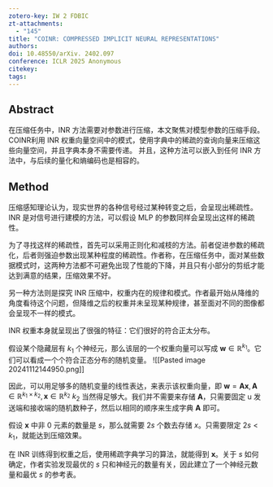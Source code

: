```yaml
---
zotero-key: IW 2 FDBIC
zt-attachments:
  - "145"
title: "COINR: COMPRESSED IMPLICIT NEURAL REPRESENTATIONS"
authors: 
doi: 10.48550/arXiv. 2402.097
conference: ICLR 2025 Anonymous
citekey: 
tags:
---
```


## Abstract
在压缩任务中，INR 方法需要对参数进行压缩，本文聚焦对模型参数的压缩手段。
COINR利用 INR 权重向量空间中的模式，使用字典中的稀疏的查询向量来压缩这些向量空间，并且字典本身不需要传递。
并且，这种方法可以嵌入到任何 INR 方法中，与后续的量化和熵编码也是相容的。


## Method
压缩感知理论认为，现实世界的各种信号经过某种转变之后，会呈现出稀疏性。INR 是对信号进行建模的方法，可以假设 MLP 的参数同样会呈现出这样的稀疏性。

为了寻找这样的稀疏性，首先可以采用正则化和减枝的方法。前者促进参数的稀疏化，后者则强迫参数出现某种程度的稀疏性。作者称，在压缩任务中，面对某些数据模式时，这两种方法都不可避免出现了性能的下降，并且只有小部分的剪纸才能达到满意的结果，压缩效果不好。

另一种方法则是探究 INR 压缩中，权重内在的规律和模式。作者最开始从降维的角度看待这个问题，但降维之后的权重并未呈现某种规律，甚至面对不同的图像都会呈现不一样的模式。

INR 权重本身就呈现出了很强的特征：它们很好的符合正太分布。


假设某个隐藏层有 $k_{1}$ 个神经元，那么该层的一个权重向量可以写成 $\mathbf{w}\in \mathbb{R}^{k_{1}}$。它们可以看成一个个符合正态分布的随机变量。
![[Pasted image 20241112144950.png]]

因此，可以用足够多的随机变量的线性表达，来表示该权重向量，即 $\mathbf{w}=\mathbf{A}\mathbf{x},\mathbf{A}\in \mathbb{R}^{k_{1}\times k_{2}},\mathbf{x}\in \mathbb{R}^{k_{2}}$ 
$k_{2}$ 当然得足够大。我们并不需要来存储 $\mathbf{A}$，只需要固定 u 发送端和接收端的随机数种子，然后以相同的顺序来生成字典 $\mathbf{A}$ 即可。

假设 $\mathbf{x}$ 中非 0 元素的数量是 $s$，那么就需要 $2s$ 个数去存储 $x$。只需要限定 $2s<k_{1}$，就能达到压缩效果。

在 INR 训练得到权重之后，使用稀疏字典学习的算法，就能得到 $\mathbf{x}$。关于 $s$ 如何确定，作者实验发现最优的 $s$ 只和神经元的数量有关，因此建立了一个神经元数量和最优 $s$ 的参考表。
